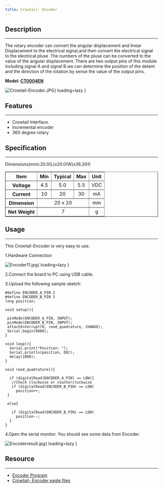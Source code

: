 ```yaml
---
title: Crowtail- Encoder
---
```


## Description
-----------

The rotary encoder can convert the angular displacement and linear Displacement to the electrical signal,and then convert the electrical signal to the electrical pluse .The numbers of the pluse can be converted to the value of the angular displacement. There are two output pins of this module including signal A and signal B.we can determine the position of the detent and the direction of the rotation by sense the value of the output pins.

**Model: [CT0004EN](http://www.elecrow.com/crowtail-encoder-p-1231.html)**

![Crowtail-Encoder.JPG](https://wiki.elecrow.com/images/thumb/1/17/Crowtail-Encoder.JPG/600px-Crowtail-Encoder.JPG){ loading=lazy }

## Features
--------

- Crowtail Interface.
- Incremental encoder
- 360 degree rotary

## Specification
-------------

Dimensions(mm):20.0(L)x20.0(W)x36.3(H)

<table border="1" cellspacing="0" width="100%">
  <tbody>
    <tr>
      <th scope="col" align="center"> Item</th>
      <th scope="col" align="center"> Min</th>
      <th scope="col" align="center"> Typical</th>
      <th scope="col" align="center"> Max</th>
      <th scope="col" align="center"> Unit</th>
    </tr>
    <tr>
      <th scope="row">Voltage</th>
      <td align="center">4.5</td>
      <td align="center">5.0</td>
      <td align="center">5.5</td>
      <td align="center">VDC</td>
    </tr>
    <tr>
      <th scope="row">Current</th>
      <td align="center">10</td>
      <td align="center">20</td>
      <td align="center">30</td>
      <td align="center">mA</td>
    </tr>
    <tr>
      <th scope="row"> Dimension</th>
      <td align="center" colspan="3">20 x 20</td>
      <td align="center">mm</td>
    </tr>
    <tr>
      <th scope="row"> Net Weight</th>
      <td align="center" colspan="3">7</td>
      <td align="center">g</td>
    </tr>
  </tbody>
</table>

## Usage
-----

This Crowtail-Encoder is very easy to use.

1.Hardware Connection

![Encoder11.jpg](https://wiki.elecrow.com/images/thumb/4/45/Encoder11.jpg/600px-Encoder11.jpg){ loading=lazy }

2.Connect the board to PC using USB cable.

3.Upload the following sample sketch:

```
#define ENCODER_A_PIN 2
#define ENCODER_B_PIN 3
long position;

void setup(){

 pinMode(ENCODER_A_PIN, INPUT);
 pinMode(ENCODER_B_PIN, INPUT);
 attachInterrupt(0, read_quadrature, CHANGE);
 Serial.begin(9600);
}

void loop(){
  Serial.print("Position: ");
  Serial.println(position, DEC);
  delay(1000);
}

void read_quadrature(){  
 
  if (digitalRead(ENCODER_A_PIN) == LOW){   
   //Check clockwise or counterclockwise
   if (digitalRead(ENCODER_B_PIN) == LOW)
     position++;
 }
  
 else{

   if (digitalRead(ENCODER_B_PIN) == LOW)
     position--;
  }
}
```

4.Open the serial monitor. You should see some data from Encoder.

![Encoderresult.jpg](https://wiki.elecrow.com/images/e/e4/Encoderresult.jpg){ loading=lazy }

## Resource
--------

- [Encoder Program](../../files/Encoder-zip.md)
- [Crowtail- Encoder eagle files](../../files/Crowtail-Encoder-zip.md)